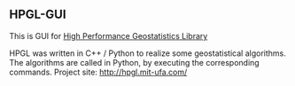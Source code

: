 ## HPGL-GUI
This is GUI for [High Performance Geostatistics Library](https://github.com/hpgl/hpgl)

HPGL was written in C++ / Python to realize some geostatistical algorithms. The algorithms are called in Python, by executing the corresponding commands.
Project site: http://hpgl.mit-ufa.com/
